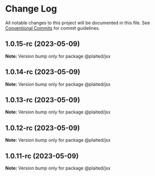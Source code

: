 # Change Log

All notable changes to this project will be documented in this file.
See [Conventional Commits](https://conventionalcommits.org) for commit guidelines.

## 1.0.15-rc (2023-05-09)

**Note:** Version bump only for package @plaited/jsx

## 1.0.14-rc (2023-05-09)

**Note:** Version bump only for package @plaited/jsx

## 1.0.13-rc (2023-05-09)

**Note:** Version bump only for package @plaited/jsx

## 1.0.12-rc (2023-05-09)

**Note:** Version bump only for package @plaited/jsx

## 1.0.11-rc (2023-05-09)

**Note:** Version bump only for package @plaited/jsx
